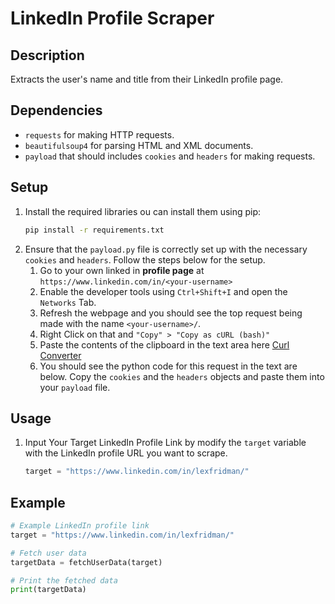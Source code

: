 # LinkedIn Profile Scraper

## Description
Extracts the user's name and title from their LinkedIn profile page.

## Dependencies

- `requests`  for making HTTP requests.
- `beautifulsoup4` for parsing HTML and XML documents.
- `payload` that should includes `cookies` and `headers` for making requests.

## Setup

1. Install the required libraries ou can install them using pip:
   ```bash
   pip install -r requirements.txt
   ```
2. Ensure that the `payload.py` file is correctly set up with the necessary `cookies` and `headers`. Follow the steps below for the setup.
   1. Go to your own linked in **profile page** at `https://www.linkedin.com/in/<your-username>`
   2. Enable the developer tools using `Ctrl+Shift+I` and open the `Networks` Tab.
   3. Refresh the webpage and you should see the top request being made with the name `<your-username>/`.
   4. Right Click on that  and  `"Copy" > "Copy as cURL (bash)"`
   5. Paste the contents of the clipboard in the text area here [Curl Converter](https://curlconverter.com/)
   6. You should see the python code for this request in the text are below. Copy the `cookies` and the `headers` objects and paste them into your `payload` file.

## Usage

1. Input Your Target LinkedIn Profile Link by modify the `target` variable with the LinkedIn profile URL you want to scrape.

   ```python
   target = "https://www.linkedin.com/in/lexfridman/"
   ```

## Example

```python
# Example LinkedIn profile link
target = "https://www.linkedin.com/in/lexfridman/"

# Fetch user data
targetData = fetchUserData(target)

# Print the fetched data
print(targetData)
```
